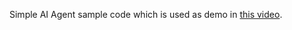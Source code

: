Simple AI Agent sample code which is used as demo in [this video](https://www.youtube.com/watch?v=axrc0XzmI4I).
